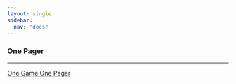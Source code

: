 ```yaml
---
layout: single
sidebar:
  nav: "docs"
---
```


### One Pager
-------------
[One Game One Pager](http://one.game/onepager_en.pdf)


